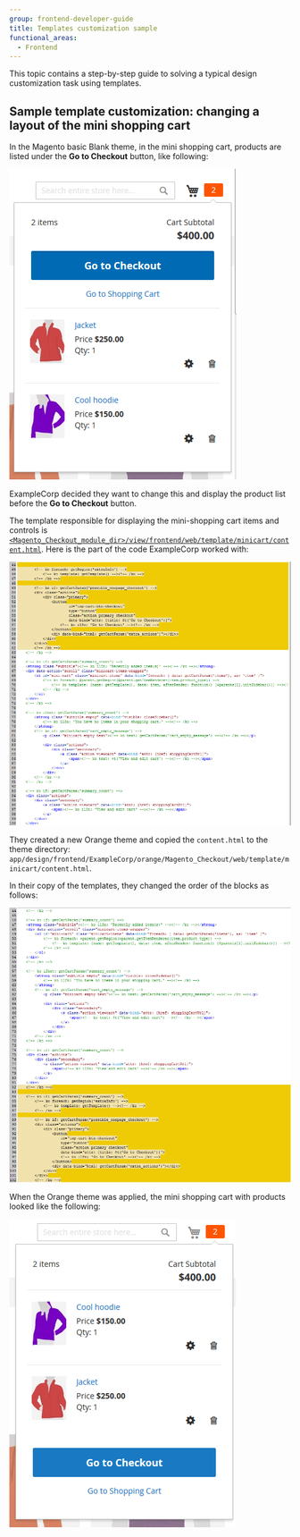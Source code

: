 ```yaml
---
group: frontend-developer-guide
title: Templates customization sample
functional_areas:
  - Frontend
---
```


This topic contains a step-by-step guide to solving a typical design customization task using templates.

## Sample template customization: changing a layout of the mini shopping cart

In the Magento basic Blank theme, in the mini shopping cart, products are listed under the **Go to Checkout** button, like following:

![An image of a mini shopping cart where products are listed under the Go to Checkout button](../../_images/frontend/inherit_mini121.png)

ExampleCorp decided they want to change this and display the product list before the **Go to Checkout** button.

The template responsible for displaying the mini-shopping cart items and controls is [`<Magento_Checkout_module_dir>/view/frontend/web/template/minicart/content.html`](https://github.com/magento/magento2/blob/2.4/app/code/Magento/Checkout/view/frontend/web/template/minicart/content.html).
Here is the part of the code ExampleCorp worked with:

![code1](../../_images/frontend/templ_overview_code121.png)

They created a new Orange theme and copied the `content.html` to the theme directory:
`app/design/frontend/ExampleCorp/orange/Magento_Checkout/web/template/minicart/content.html`.

In their copy of the templates, they changed the order of the blocks as follows:

![code2](../../_images/frontend/templ_overview_code221.png)

When the Orange theme was applied, the mini shopping cart with products looked like the following:

![In the minishopping cart products are listed before the Go to Checkout button](../../_images/frontend/inherit_mini221.png)
